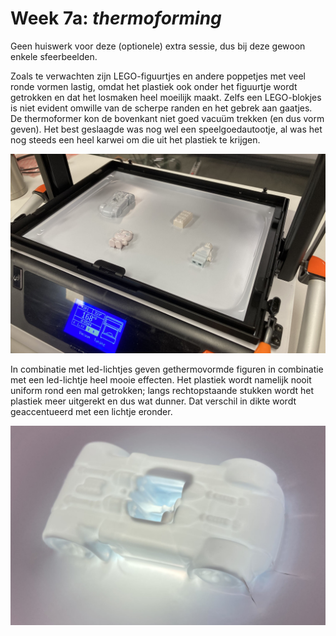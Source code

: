 # Week 7a: _thermoforming_

Geen huiswerk voor deze (optionele) extra sessie, dus bij deze gewoon enkele sfeerbeelden.

Zoals te verwachten zijn LEGO-figuurtjes en andere poppetjes met veel ronde vormen lastig, omdat het plastiek ook onder het figuurtje wordt getrokken en dat het losmaken heel moeilijk maakt. Zelfs een LEGO-blokjes is niet evident omwille van de scherpe randen en het gebrek aan gaatjes. De thermoformer kon de bovenkant niet goed vacuüm trekken (en dus vorm geven). Het best geslaagde was nog wel een speelgoedautootje, al was het nog steeds een heel karwei om die uit het plastiek te krijgen.

![thermoforming](../assets/images/07aThermo.jpg "thermoforming")

In combinatie met led-lichtjes geven gethermovormde figuren in combinatie met een led-lichtje heel mooie effecten. Het plastiek wordt namelijk nooit uniform rond een mal getrokken; langs rechtopstaande stukken wordt het plastiek meer uitgerekt en dus wat dunner. Dat verschil in dikte wordt geaccentueerd met een lichtje eronder.

![thermoforming2](../assets/images/07aThermo2.jpg "thermoforming")
